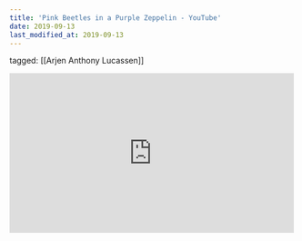 ```yaml
---
title: 'Pink Beetles in a Purple Zeppelin - YouTube'
date: 2019-09-13
last_modified_at: 2019-09-13
---
```

tagged: [[Arjen Anthony Lucassen]]
<iframe allow="accelerometer; autoplay; clipboard-write; encrypted-media; gyroscope; picture-in-picture" allowfullscreen="" frameborder="0" height="281" id="youtube_iframe" src="https://www.youtube.com/embed/Wx3by7ZaaZA?feature=oembed&amp;enablejsapi=1&amp;origin=https://safe.txmblr.com&amp;wmode=opaque" width="500"></iframe>